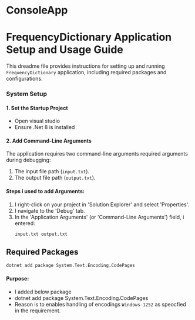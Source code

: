# ConsoleApp

# FrequencyDictionary Application Setup and Usage Guide
This dreadme file provides instructions for setting up and running `FrequencyDictionary` application, including required packages and configurations.

### System Setup

#### 1. Set the Startup Project
- Open visual studio
- Ensure .Net 8 is installed
#### 2. Add Command-Line Arguments
The application requires two command-line arguments required arguments during debugging:
1. The input file path (`input.txt`).
2. The output file path (`output.txt`).
#### Steps i used to add Arguments:
1. I right-click on your project in 'Solution Explorer' and select 'Properties'.
2. I navigate to the 'Debug' tab.
3. In the 'Application Arguments' (or 'Command-Line Arguments') field, i entered:
   ```
   input.txt output.txt
   ```
## Required Packages
```
dotnet add package System.Text.Encoding.CodePages
```
#### Purpose:
- I added below package
- dotnet add package System.Text.Encoding.CodePages
- Reason is to enables handling of encodings `Windows-1252` as speocfied in the requirement.
